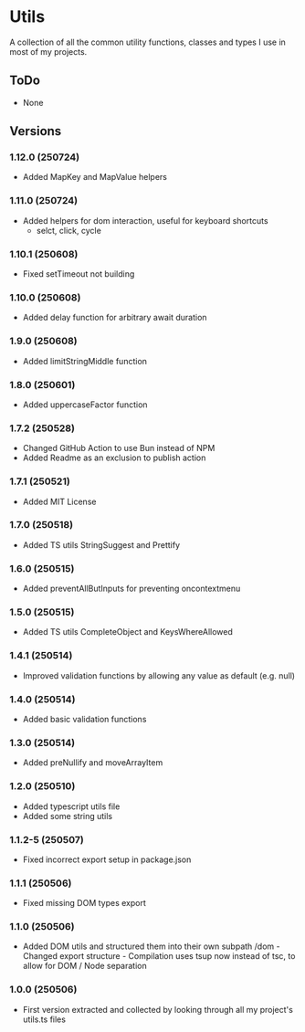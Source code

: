 # Utils

A collection of all the common utility functions, classes and types I use in most of my projects.

## ToDo

-   None

## Versions

### 1.12.0 (250724)

-   Added MapKey and MapValue helpers

### 1.11.0 (250724)

-   Added helpers for dom interaction, useful for keyboard shortcuts
    -   selct, click, cycle

### 1.10.1 (250608)

-   Fixed setTimeout not building

### 1.10.0 (250608)

-   Added delay function for arbitrary await duration

### 1.9.0 (250608)

-   Added limitStringMiddle function

### 1.8.0 (250601)

-   Added uppercaseFactor function

### 1.7.2 (250528)

-   Changed GitHub Action to use Bun instead of NPM
-   Added Readme as an exclusion to publish action

### 1.7.1 (250521)

-   Added MIT License

### 1.7.0 (250518)

-   Added TS utils StringSuggest and Prettify

### 1.6.0 (250515)

-   Added preventAllButInputs for preventing oncontextmenu

### 1.5.0 (250515)

-   Added TS utils CompleteObject and KeysWhereAllowed

### 1.4.1 (250514)

-   Improved validation functions by allowing any value as default (e.g. null)

### 1.4.0 (250514)

-   Added basic validation functions

### 1.3.0 (250514)

-   Added preNullify and moveArrayItem

### 1.2.0 (250510)

-   Added typescript utils file
-   Added some string utils

### 1.1.2-5 (250507)

-   Fixed incorrect export setup in package.json

### 1.1.1 (250506)

-   Fixed missing DOM types export

### 1.1.0 (250506)

-   Added DOM utils and structured them into their own subpath /dom - Changed export structure - Compilation uses tsup now instead of tsc, to allow for DOM / Node separation

### 1.0.0 (250506)

-   First version extracted and collected by looking through all my project's utils.ts files
